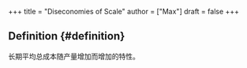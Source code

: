 +++
title = "Diseconomies of Scale"
author = ["Max"]
draft = false
+++

## Definition {#definition}

长期平均总成本随产量增加而增加的特性。